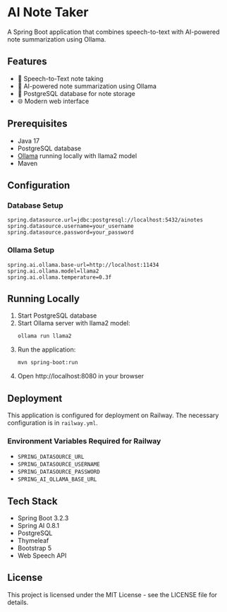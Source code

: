 # AI Note Taker

A Spring Boot application that combines speech-to-text with AI-powered note summarization using Ollama.

## Features

- 🎤 Speech-to-Text note taking
- 🤖 AI-powered note summarization using Ollama
- 💾 PostgreSQL database for note storage
- 🌐 Modern web interface

## Prerequisites

- Java 17
- PostgreSQL database
- [Ollama](https://ollama.ai/) running locally with llama2 model
- Maven

## Configuration

### Database Setup
```properties
spring.datasource.url=jdbc:postgresql://localhost:5432/ainotes
spring.datasource.username=your_username
spring.datasource.password=your_password
```

### Ollama Setup
```properties
spring.ai.ollama.base-url=http://localhost:11434
spring.ai.ollama.model=llama2
spring.ai.ollama.temperature=0.3f
```

## Running Locally

1. Start PostgreSQL database
2. Start Ollama server with llama2 model:
   ```bash
   ollama run llama2
   ```
3. Run the application:
   ```bash
   mvn spring-boot:run
   ```
4. Open http://localhost:8080 in your browser

## Deployment

This application is configured for deployment on Railway. The necessary configuration is in `railway.yml`.

### Environment Variables Required for Railway
- `SPRING_DATASOURCE_URL`
- `SPRING_DATASOURCE_USERNAME`
- `SPRING_DATASOURCE_PASSWORD`
- `SPRING_AI_OLLAMA_BASE_URL`

## Tech Stack

- Spring Boot 3.2.3
- Spring AI 0.8.1
- PostgreSQL
- Thymeleaf
- Bootstrap 5
- Web Speech API

## License

This project is licensed under the MIT License - see the LICENSE file for details.
